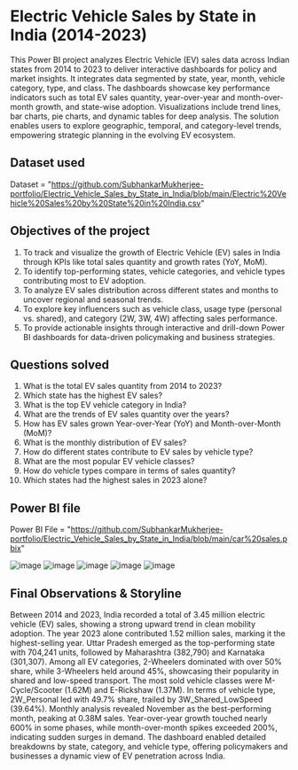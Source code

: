 # Electric Vehicle Sales by State in India (2014-2023)
This Power BI project analyzes Electric Vehicle (EV) sales data across Indian states from 2014 to 2023 to deliver interactive dashboards for policy and market insights. It integrates data segmented by state, year, month, vehicle category, type, and class. The dashboards showcase key performance indicators such as total EV sales quantity, year-over-year and month-over-month growth, and state-wise adoption. Visualizations include trend lines, bar charts, pie charts, and dynamic tables for deep analysis. The solution enables users to explore geographic, temporal, and category-level trends, empowering strategic planning in the evolving EV ecosystem.

## Dataset used
Dataset = "https://github.com/SubhankarMukherjee-portfolio/Electric_Vehicle_Sales_by_State_in_India/blob/main/Electric%20Vehicle%20Sales%20by%20State%20in%20India.csv"


## Objectives of the project
1) To track and visualize the growth of Electric Vehicle (EV) sales in India through KPIs like total sales quantity and growth rates (YoY, MoM).
2) To identify top-performing states, vehicle categories, and vehicle types contributing most to EV adoption.
3) To analyze EV sales distribution across different states and months to uncover regional and seasonal trends.
4) To explore key influencers such as vehicle class, usage type (personal vs. shared), and category (2W, 3W, 4W) affecting sales performance.
5) To provide actionable insights through interactive and drill-down Power BI dashboards for data-driven policymaking and business strategies.


## Questions solved
1) What is the total EV sales quantity from 2014 to 2023?
2) Which state has the highest EV sales?
3) What is the top EV vehicle category in India?
4) What are the trends of EV sales quantity over the years?
5) How has EV sales grown Year-over-Year (YoY) and Month-over-Month (MoM)?
6) What is the monthly distribution of EV sales?
7) How do different states contribute to EV sales by vehicle type?
8) What are the most popular EV vehicle classes?
9) How do vehicle types compare in terms of sales quantity?
10) Which states had the highest sales in 2023 alone?

## Power BI file
Power BI File = "https://github.com/SubhankarMukherjee-portfolio/Electric_Vehicle_Sales_by_State_in_India/blob/main/car%20sales.pbix"

![image](https://github.com/user-attachments/assets/7315eab9-248b-4918-91d6-fd8a25284ca7)
![image](https://github.com/user-attachments/assets/0108b432-0717-4171-b21c-58544516d99b)
![image](https://github.com/user-attachments/assets/cf4edc33-f3b7-44dc-adb6-bf9d17fee11c)
![image](https://github.com/user-attachments/assets/4a562ea7-bf9d-4224-b7bb-097175ce1c19)
![image](https://github.com/user-attachments/assets/f931609d-fe16-4719-8748-2e48efca8ae6)


## Final Observations & Storyline
Between 2014 and 2023, India recorded a total of 3.45 million electric vehicle (EV) sales, showing a strong upward trend in clean mobility adoption. The year 2023 alone contributed 1.52 million sales, marking it the highest-selling year. Uttar Pradesh emerged as the top-performing state with 704,241 units, followed by Maharashtra (382,790) and Karnataka (301,307). Among all EV categories, 2-Wheelers dominated with over 50% share, while 3-Wheelers held around 45%, showcasing their popularity in shared and low-speed transport. The most sold vehicle classes were M-Cycle/Scooter (1.62M) and E-Rickshaw (1.37M). In terms of vehicle type, 2W_Personal led with 49.7% share, trailed by 3W_Shared_LowSpeed (39.64%). Monthly analysis revealed November as the best-performing month, peaking at 0.38M sales. Year-over-year growth touched nearly 600% in some phases, while month-over-month spikes exceeded 200%, indicating sudden surges in demand. The dashboard enabled detailed breakdowns by state, category, and vehicle type, offering policymakers and businesses a dynamic view of EV penetration across India.


